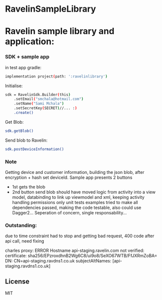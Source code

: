 # RavelinSampleLibrary
# Ravelin sample library and application: 

### SDK + sample app

in test app gradle:
```sh
implementation project(path: ':ravelinlibrary')
```
Initialise:
```sh
sdk = RavelinSdk.Builder(this)
    .setEmail("smchala@hotmail.com")
    .setName("Sami Mchala")
    .setSecretKey(SECRET)//... :)
    .create()
```
Get Blob: 
```sh
sdk.getBlob()
```
Send blob to Ravelin: 
```sh
sdk.postDeviceInformation()
```
### Note
Getting device and customer information, building the json blob, after encryption + hash set deviceId.
Sample app presents 2 buttons
* 1st gets the blob
* 2nd button send blob
should have moved logic from activity into a view model, databinding to link up viewmodel and xml, keeping activity handling permissions only
unit tests examples
tried to make all dependencies passed, making the code testable, also could use Dagger2...
Seperation of concern, single responsability...

### Outstanding: 
due to time constraint had to stop and getting bad request, 400 code after api call, need fixing

charles proxy:
ERROR Hostname api-staging.ravelin.com not verified:
        certificate: sha256/EPzroxdhnB2Wg6C8/ui9o8/SeXO67WTB/FfJXRmZoBA=
        DN: CN=api-staging.ravdns1.co.uk
        subjectAltNames: [api-staging.ravdns1.co.uk] 
        
License
----
MIT
